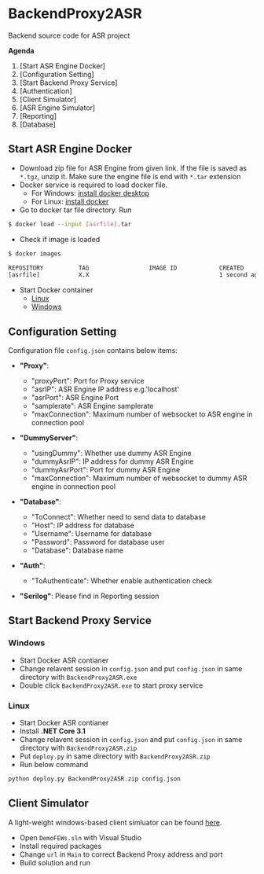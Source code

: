 # BackendProxy2ASR
 Backend source code for ASR project

**Agenda**
1)	[Start ASR Engine Docker]
2)	[Configuration Setting]
3)	[Start Backend Proxy Service]
4)	[Authentication]
5)	[Client Simulator]
6)	[ASR Engine Simulator]
7)	[Reporting]
8)  [Database]


##	Start ASR Engine Docker

* Download zip file for ASR Engine from given link. If the file is saved as `*.tgz`, unzip it. Make sure the engine file is end with `*.tar` extension
* Docker service is required to load docker file. 
  * For Windows: [install docker desktop](https://docs.docker.com/docker-for-windows/install/)
  * For Linux: [install docker](https://docs.docker.com/engine/install/)
* Go to docker tar file directory. Run
```bash
$ docker load --input [asrfile].tar
```
* Check if image is loaded
```bash
$ docker images

REPOSITORY          TAG                 IMAGE ID            CREATED             SIZE
[asrfile]           X.X										1 second ago         XX GB
```
* Start Docker container 
    * [Linux](https://docs.docker.com/engine/reference/commandline/start/) 
    * [Windows](https://docs.docker.com/docker-for-windows/)

##	Configuration Setting

Configuration file `config.json` contains below items:

* **"Proxy"**: 
  * "proxyPort": Port for Proxy service
  *  "asrIP": ASR Engine IP address e.g.'localhost'
  *  "asrPort": ASR Engine Port
  *  "samplerate": ASR Engine samplerate
  *  "maxConnection": Maximum number of websocket to ASR engine in connection pool

*  **"DummyServer"**:
   * "usingDummy": Whether use dummy ASR Engine
   * "dummyAsrIP": IP address for dummy ASR Engine
   * "dummyAsrPort": Port for dummy ASR Engine
   * "maxConnection": Maximum number of websocket to dummy ASR engine in connection pool
  
*  **"Database"**: 
   * "ToConnect": Whether need to send data to database
   * "Host": IP address for database
   * "Username": Username for database
   * "Password": Password for database user
   * "Database": Database name

*  **"Auth"**:
   *  "ToAuthenticate": Whether enable authentication check

*  **"Serilog"**: Please find in Reporting session

##	Start Backend Proxy Service
### Windows
* Start Docker ASR contianer
* Change relavent session in `config.json` and put `config.json` in same directory with `BackendProxy2ASR.exe`
* Double click `BackendProxy2ASR.exe` to start proxy service

### Linux
* Start Docker ASR contianer
* Install **.NET Core 3.1** 
* Change relavent session in `config.json` and put `config.json` in same directory with `BackendProxy2ASR.zip`
* Put `deploy.py` in same directory with `BackendProxy2ASR.zip`
* Run below command
```bash
python deploy.py BackendProxy2ASR.zip config.json
```

##	Client Simulator
A light-weight windows-based client simluator can be found [here]().
 * Open `DemoFEWs.sln` with Visual Studio
 * Install required packages
 * Change `url` in `Main` to correct Backend Proxy address and port
 * Build solution and run
